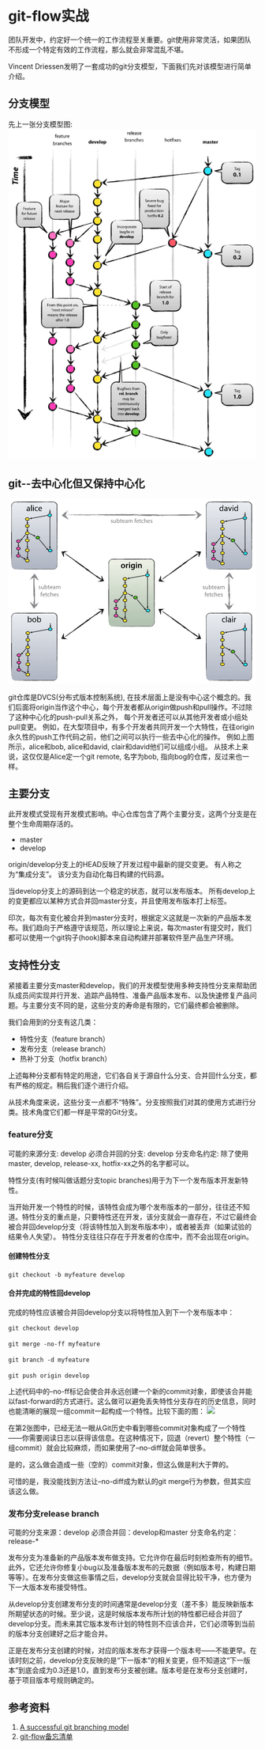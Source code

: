 # git-flow实战

团队开发中，约定好一个统一的工作流程至关重要。git使用非常灵活，如果团队不形成一个特定有效的工作流程，那么就会非常混乱不堪。

Vincent Driessen发明了一套成功的git分支模型，下面我们先对该模型进行简单介绍。

## 分支模型
先上一张分支模型图:
![](img/git-model.png)

## git--去中心化但又保持中心化

![](img/center-decent.png)

git仓库是DVCS(分布式版本控制系统), 在技术层面上是没有中心这个概念的。我们后面将origin当作这个中心，每个开发者都从origin做push和pull操作。不过除了这种中心化的push-pull关系之外， 每个开发者还可以从其他开发者或小组处pull变更。 例如，在大型项目中，有多个开发者共同开发一个大特性，在往origin永久性的push工作代码之前，他们之间可以执行一些去中心化的操作。 例如上图所示，alice和bob, alice和david, clair和david他们可以组成小组。
从技术上来说，这仅仅是Alice定一个git remote, 名字为bob, 指向bog的仓库，反过来也一样。

## 主要分支
此开发模式受现有开发模式影响。中心仓库包含了两个主要分支，这两个分支是在整个生命周期存活的。

* master
* develop

origin/develop分支上的HEAD反映了开发过程中最新的提交变更。 有人称之为“集成分支”。 该分支为自动化每日构建的代码源。

当develop分支上的源码到达一个稳定的状态，就可以发布版本。 所有develop上的变更都应以某种方式合并回master分支，并且使用发布版本打上标签。

印次，每次有变化被合并到master分支时，根据定义这就是一次新的产品版本发布。我们趋向于严格遵守该规范，所以理论上来说，每次master有提交时，我们都可以使用一个git钩子(hook)脚本来自动构建并部署软件至产品生产环境。

## 支持性分支
紧接着主要分支master和develop，我们的开发模型使用多种支持性分支来帮助团队成员间实现并行开发、追踪产品特性、准备产品版本发布、以及快速修复产品问题。与主要分支不同的是，这些分支的寿命是有限的，它们最终都会被删除。

我们会用到的分支有这几类：

* 特性分支（feature branch）
* 发布分支（release branch）
* 热补丁分支（hotfix branch）

上述每种分支都有特定的用途，它们各自关于源自什么分支、合并回什么分支，都有严格的规定。稍后我们逐个进行介绍。

从技术角度来说，这些分支一点都不“特殊”。分支按照我们对其的使用方式进行分类。技术角度它们都一样是平常的Git分支。

### feature分支
可能的来源分支: develop
必须合并回的分支: develop
分支命名约定: 除了使用master, develop, release-xx, hotfix-xx之外的名字都可以。

特性分支(有时候叫做话题分支topic branches)用于为下一个发布版本开发新特性。

当开始开发一个特性的时候，该特性会成为哪个发布版本的一部分，往往还不知道。特性分支的重点是，只要特性还在开发，该分支就会一直存在，不过它最终会被合并回develop分支（将该特性加入到发布版本中），或者被丢弃（如果试验的结果令人失望）。
特性分支往往只存在于开发者的仓库中，而不会出现在origin。

#### 创建特性分支
```git checkout -b myfeature develop```

#### 合并完成的特性回develop
完成的特性应该被合并回develop分支以将特性加入到下一个发布版本中：
```
git checkout develop

git merge -no-ff myfeature

git branch -d myfeature

git push origin develop
```


上述代码中的–no-ff标记会使合并永远创建一个新的commit对象，即使该合并能以fast-forward的方式进行。这么做可以避免丢失特性分支存在的历史信息，同时也能清晰的展现一组commit一起构成一个特性。比较下面的图：
![](img/merge-without-ff.png)

在第2张图中，已经无法一眼从Git历史中看到哪些commit对象构成了一个特性——你需要阅读日志以获得该信息。在这种情况下，回退（revert）整个特性（一组commit）就会比较麻烦，而如果使用了–no-diff就会简单很多。

是的，这么做会造成一些（空的）commit对象，但这么做是利大于弊的。

可惜的是，我没能找到方法让–no-diff成为默认的git merge行为参数，但其实应该这么做。

### 发布分支release branch
可能的分支来源：develop
必须合并回：develop和master
分支命名约定：release-*

发布分支为准备新的产品版本发布做支持。它允许你在最后时刻检查所有的细节。此外，它还允许你修复小bug以及准备版本发布的元数据（例如版本号，构建日期等等）。在发布分支做这些事情之后，develop分支就会显得比较干净，也方便为下一大版本发布接受特性。

从develop分支创建发布分支的时间通常是develop分支（差不多）能反映新版本所期望状态的时候。至少说，这是时候版本发布所计划的特性都已经合并回了develop分支。而未来其它版本发布计划的特性则不应该合并，它们必须等到当前的版本分支创建好之后才能合并。

正是在发布分支创建的时候，对应的版本发布才获得一个版本号——不能更早。在该时刻之前，develop分支反映的是“下一版本”的相关变更，但不知道这“下一版本”到底会成为0.3还是1.0，直到发布分支被创建。版本号是在发布分支创建时，基于项目版本号规则确定的。

## 参考资料
1. [A successful git branching model](http://nvie.com/posts/a-successful-git-branching-model/)
2. [git-flow备忘清单](https://danielkummer.github.io/git-flow-cheatsheet/index.zh_CN.html)
